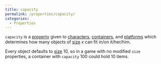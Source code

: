 ```yaml
---
title: capacity
permalink: /properties/capacity/
categories: 
  - Properties
---
```


`capacity` is a [property](properties/) given to
[characters](characters/),
[containers](basics/containers-and-platforms/), and
[platforms](basics/containers-and-platforms/) which determines how many objects of
[size](properties/size/) *x* can fit in/on it/her/him.

Every object defaults to [size](properties/size/) 10, so in a game with
no modified `size` properties, a container with `capacity` 100 could
hold 10 items.
